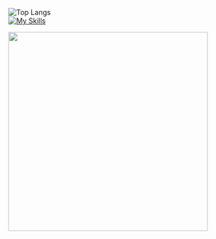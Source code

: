 ![Top Langs](https://github-readme-stats.vercel.app/api/top-langs/?username=berke-aras&layout=compact)
<br>
[![My Skills](https://skillicons.dev/icons?i=godot,python,js,html,css,unity)](https://skillicons.dev)

<img src="https://media.tenor.com/HkMNfVmcnhcAAAAd/bocchi-bocchi-the-rock.gif" width="400"/>

